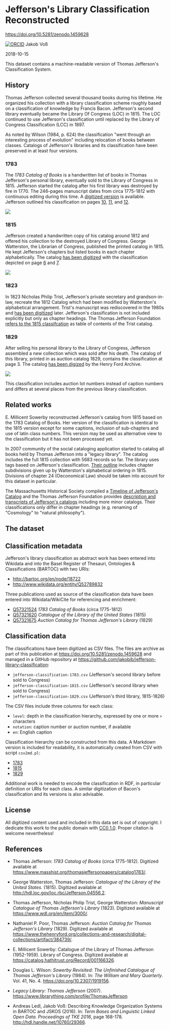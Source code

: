 # Jefferson's Library Classification Reconstructed 

<https://doi.org/10.5281/zenodo.1459628>

[![ORCID](orcid.png)](https://orcid.org/0000-0002-7613-4123) Jakob Voß

2018-10-15

This dataset contains a machine-readable version of Thomas Jefferson's Classification System. 

## History

Thomas Jefferson collected several thousand books during his lifetime. He organized his collection with a library classification scheme roughly based on a classification of knowledge by Francis Bacon. Jefferson's second library eventually became the Library Of Congress (LOC) in 1815. The LOC continued to use Jefferson's classification until replaced by the Library of Congress Classification (LCC) in 1897. 

As noted by Wilson (1984, p. 624) the classification "went through an interesting process of evolution" including relocation of books between classes. Catalogs of Jefferson's libraries and its classification have been preserved in at least four versions.

### 1783

The *1783 Catalog of Books* is a handwritten list of books in Thomas Jefferson's personal library, eventually sold to the Library of Congress in 1815. Jefferson started the catalog after his first library was destroyed by fire in 1770. The 246-pages manuscript dates from circa 1775-1812 with continuous editing during this time. A [digitized version](https://www.masshist.org/thomasjeffersonpapers/catalog1783) is available. Jefferson outlined his classification on pages [10](https://www.masshist.org/thomasjeffersonpapers/doc?id=catalog1783_10), [11](https://www.masshist.org/thomasjeffersonpapers/doc?id=catalog1783_11), and [12](https://www.masshist.org/thomasjeffersonpapers/doc?id=catalog1783_10).

![](jefferson-classification-1783.png)

### 1815

Jefferson created a handwritten copy of his catalog around 1812 and offered his collection to the destroyed Library of Congress. George Watterston, the Librarian of Congress, published the printed catalog in 1815. He kept Jefferson's chapters but listed books in each chapter alphabetically. The catalog [has been digitized](http://hdl.loc.gov/loc.rbc/Jefferson.04556.2) with the classification depicted on page [6](https://www.loc.gov/resource/rbc0001.2007jeff04556/?sp=6) and [7](https://www.loc.gov/resource/rbc0001.2007jeff04556/?sp=7).

![](jefferson-classification-1815.png)

### 1823

In 1823 Nicholas Philip Trist, Jefferson's private secretary and grandson-in-law, recreate the 1812 Catalog which had been modified by Watterston's alphabetical arrangement. Trist's manuscript was rediscovered in the 1980s and [has been digitized](https://www.wdl.org/en/item/3000/) later. Jefferson's classification is not included explicitly but only as chapter headings. The Thomas Jefferson Foundation [refers to the 1815 classifcation](http://tjlibraries.monticello.org/transcripts/trist/trist.html) as table of contents of the Trist catalog.

### 1829

After selling his personal library to the Library of Congress, Jefferson assembled a new collection which was sold after his death. The catalog of this library, printed in as auction catalog 1829, contains the classification at page 3. The catalog [has been digized](https://www.thehenryford.org/collections-and-research/digital-collections/artifact/384739/) by the Henry Ford Archive.

![](jefferson-classification-1829.png)

This classification includes auction lot numbers instead of caption numbers and differs at several places from the previous library classification.

## Related works

E. Millicent Sowerby reconstructed Jefferson's catalog from 1815 based on the 1783 Catalog of Books. Her version of the classification is identical to the 1815 version except for some captions, inclusion of sub-chapters and use of latin class numbers. This version may be used as alternative view to the classification but it has not been processed yet.

In 2007 community of the social cataloging application started to catalog all books held by Thomas Jefferson into a "legacy library". The catalog includes the full 1815 collection with 5683 records so far. The library uses tags based on Jefferson's classification. [Their outline](https://wiki.librarything.com/index.php/1783_Catalog_Classification) includes chapter subdivisions given up by Watterston's alphabetical ordering in 1815. Divisions of chapter 24 (Oeconomical Law) should be taken into account for this dataset in particular.

The Massachusetts Historical Society compiled a [Timeline of Jefferson's Catalog](https://www.masshist.org/thomasjeffersonpapers/catalog1783/catalog_timeline.php) and the Thomas Jefferson Foundation provides [description and transcripts of Jefferson's catalogs](http://tjlibraries.monticello.org/browse/browse.html) including more minor catalogs. Their classifications only differ in chapter headings (e.g. renaming of "Cosmology" to "natural philosophy").

## The dataset

## Classification metadata

Jefferson's library classification as abstract work has been entered into Wikidata and into the Basel Register of Thesauri, Ontologies & Classifications (BARTOC) with two URIs:

* <http://bartoc.org/en/node/18722>
* <http://www.wikidata.org/entity/Q52789832>

Three publications used as source of the classification data have been entered into Wikidata/WikiCite for referencing and enrichment:

* [Q57321524](http://www.wikidata.org/entity/Q57321524) *1783 Catalog of Books* (circa 1775-1812)
* [Q57321620](http://www.wikidata.org/entity/Q57321620) *Catalogue of the Library of the United States* (1815)
* [Q57321675](http://www.wikidata.org/entity/Q57321675) *Auction Catalog for Thomas Jefferson's Library* (1829)

## Classification data

The classifications have been digitized as CSV files. The files are archive as part of this publication at <https://doi.org/10.5281/zenodo.1459628> and managed in a GitHub repository at <https://github.com/jakobib/jefferson-library-classification>:

* `jefferson-classification-1783.csv` (Jefferson's second library before sold to Congress)
* `jefferson-classification-1815.csv` (Jefferson's second library when sold to Congress)
* `jefferson-classification-1829.csv` (Jefferson's third library, 1815-1826)

The CSV files include three columns for each class:

* `level`: depth in the classification hierarchy, expressed by one or more `>` characters
* `notation`: caption number or auction number, if available
* `en`: English caption

Classification hierarchy can be constructed from this data. A Markdown version is included for readability, it is automatically created from CSV with script `csv2md.pl`:

* [1783](jefferson-classification-1783.md)
* [1815](jefferson-classification-1815.md)
* [1829](jefferson-classification-1829.md)

Additional work is needed to encode the classification in RDF, in particular definition or URIs for each class. A similar digitization of Bacon's classification and its versions is also advisable.

## License

All digitized content used and included in this data set is out of copyright. I dedicate this work to the public domain with
[CC0 1.0](https://creativecommons.org/publicdomain/zero/1.0/). Proper citation is welcome nevertheless!

## References

* Thomas Jefferson: *1783 Catalog of Books* (circa 1775-1812). Digitized available at <https://www.masshist.org/thomasjeffersonpapers/catalog1783/>.

* George Watterston, Thomas Jefferson: *Catalogue of the Library of the United States*. (1815). Digitized available at <http://hdl.loc.gov/loc.rbc/Jefferson.04556.2>.

* Thomas Jefferson, Nicholas Philip Trist, George Watterston: *Manuscript Catalogue of Thomas Jefferson's Library* (1823). Digitized available at <https://www.wdl.org/en/item/3000/>.

* Nathaniel P. Poor, Thomas Jefferson: *Auction Catalog for Thomas Jefferson's Library* (1829). Digitized available at <https://www.thehenryford.org/collections-and-research/digital-collections/artifact/384739/>.

* E. Millicent Sowerby: Catalogue of the Library of Thomas Jefferson (1952-1959). Library of Congress. Digitized available at <https://catalog.hathitrust.org/Record/001166326>.

* Douglas L. Wilson: *Sowerby Revisited: The Unfinished Catalogue of Thomas Jefferson's Library* (1984). In: *The William and Mary Quarterly*. Vol. 41, No. 4. <https://doi.org/10.2307/1919156>.

* *Legacy Library: Thomas Jefferson* (2007). <https://www.librarything.com/profile/ThomasJefferson>

* Andreas Ledl, Jakob Voß: Describing Knowledge Organization Systems in BARTOC and JSKOS (2016). In: *Term Bases and Linguistic Linked Open Data. Proceedings of TKE 2016*, page 168-178. <http://hdl.handle.net/10760/29366>.
